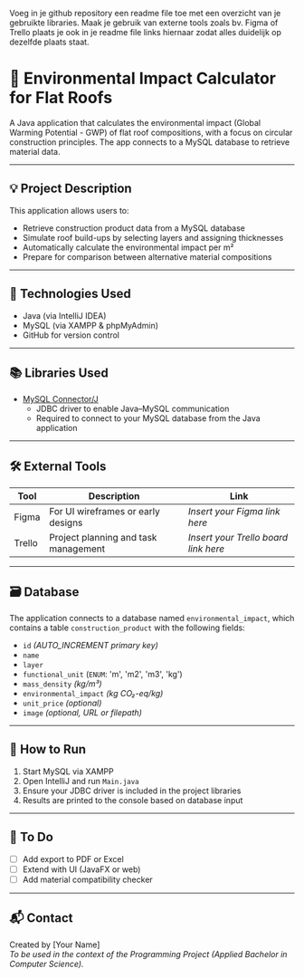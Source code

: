 Voeg in je github repository een readme file toe met een overzicht van je gebruikte libraries.
Maak je gebruik van externe tools zoals bv. Figma of Trello plaats je ook in je readme file links hiernaar zodat alles duidelijk op dezelfde plaats staat.

# 🌱 Environmental Impact Calculator for Flat Roofs

A Java application that calculates the environmental impact (Global Warming Potential - GWP) of flat roof compositions, with a focus on circular construction principles. The app connects to a MySQL database to retrieve material data.

---

## 💡 Project Description

This application allows users to:
- Retrieve construction product data from a MySQL database
- Simulate roof build-ups by selecting layers and assigning thicknesses
- Automatically calculate the environmental impact per m²
- Prepare for comparison between alternative material compositions

---

## 🧰 Technologies Used

- Java (via IntelliJ IDEA)
- MySQL (via XAMPP & phpMyAdmin)
- GitHub for version control

---

## 📚 Libraries Used

- [MySQL Connector/J](https://dev.mysql.com/downloads/connector/j/)
  - JDBC driver to enable Java–MySQL communication
  - Required to connect to your MySQL database from the Java application

---

## 🛠️ External Tools

| Tool    | Description                            | Link                                |
|---------|----------------------------------------|-------------------------------------|
| Figma   | For UI wireframes or early designs     | *Insert your Figma link here*       |
| Trello  | Project planning and task management   | *Insert your Trello board link here* |

---

## 🗃️ Database

The application connects to a database named `environmental_impact`, which contains a table `construction_product` with the following fields:

- `id` *(AUTO_INCREMENT primary key)*
- `name`
- `layer`
- `functional_unit` (`ENUM`: 'm', 'm2', 'm3', 'kg')
- `mass_density` *(kg/m³)*
- `environmental_impact` *(kg CO₂-eq/kg)*
- `unit_price` *(optional)*
- `image` *(optional, URL or filepath)*

---

## 🚀 How to Run

1. Start MySQL via XAMPP
2. Open IntelliJ and run `Main.java`
3. Ensure your JDBC driver is included in the project libraries
4. Results are printed to the console based on database input

---

## 📝 To Do

- [ ] Add export to PDF or Excel
- [ ] Extend with UI (JavaFX or web)
- [ ] Add material compatibility checker

---

## 📬 Contact

Created by [Your Name]  
*To be used in the context of the Programming Project (Applied Bachelor in Computer Science).*